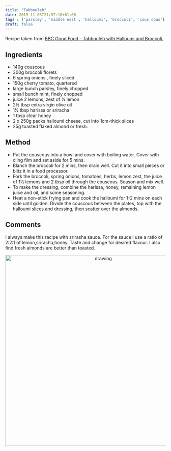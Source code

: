 ```yaml
---
title: "Tabbouleh"
date: 2019-11-03T21:57:18+01:00
tags : ['parsley', 'middle east', 'halloumi', 'broccoli', 'cous cous']
draft: false
---
```


Recipe taken from 
<a href="https://www.bbcgoodfood.com/recipe/halloumi-broccoli-tabbouleh-honey-harissa-dressing" target="_blank">BBC Good Food - Tabbouleh with Halloumi and Broccoli.</a> 


## Ingredients 

* 140g couscous
* 300g broccoli florets
* 6 spring onions , finely sliced
* 150g cherry tomato, quartered
* large bunch parsley, finely chopped
* small bunch mint, finely chopped
* juice 2 lemons, zest of ½ lemon
* 2½ tbsp extra virgin olive oil
* 1½ tbsp harissa or sriracha 
* 1 tbsp clear honey
* 2 x 250g packs halloumi cheese, cut into 1cm-thick slices
* 25g toasted flaked almond or fresh.

## Method 

* Put the couscous into a bowl and cover with boiling water. Cover with cling film and set aside for 5 mins.
* Blanch the broccoli for 2 mins, then drain well. Cut it into small pieces or blitz it in a food processor.
* Fork the broccoli, spring onions, tomatoes, herbs, lemon zest, the juice of 1½ lemons and 2 tbsp oil through the couscous. Season and mix well.
* To make the dressing, combine the harissa, honey, remaining lemon juice and oil, and some seasoning.
* Heat a non-stick frying pan and cook the halloumi for 1-2 mins on each side until golden. Divide the couscous between the plates, top with the halloumi slices and dressing, then scatter over the almonds.


## Comments 

I always make this racipe with srirasha sauce. For the sauce I use a ratio of 2:2:1 of lemon,sriracha,honey. Taste and change for desired flavour. I also find fresh almonds are better than toasted. 

<p align="center"> 
<img src="/food/images/IMG_8221-2.jpg" alt="drawing" width="600"/>
</p>


